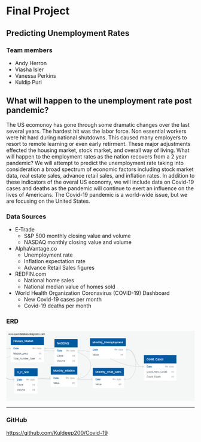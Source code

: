 # Final Project
## Predicting Unemployment Rates

### Team members
- Andy Herron
- Viasha Isler
- Vanessa Perkins
- Kuldip Puri

## What will happen to the unemployment rate post pandemic?
The US ecomonoy has gone through some dramatic changes over the last several years. The hardest hit was the labor force.
Non essential workers were hit hard during national shutdowns. This caused many employers to resort to remote learning or even early retirment.
These major adjustments effected the housing market, stock market, and overall way of living. What will happen to the employment 
rates as the nation recovers from a 2 year pandemic?  We will attempt to predict the unemployment rate taking into consideration 
a broad spectrum of economic factors including stock market data, real estate sales, advance retail sales, and inflation rates.
In addition to these indicators of the overal US economy, we will include data on Covid-19 cases and deaths as the pandemic will continue 
to exert an influence on the lives of Americans.  The Covid-19 pandemic is a world-wide issue, but we are focusing on the United States.

### Data Sources
- E-Trade
	- S&P 500 monthly closing value and volume
	- NASDAQ monthly closing value and volume
- AlphaVantage.co
	- Unemployment rate
	- Inflation expectation rate
	- Advance Retail Sales figures
- REDFIN.com
	- National home sales
	- National median value of homes sold
- World Health Organization Coronavirus (COVID-19) Dashboard
	- New Covid-19 cases per month
	- Covid-19 deaths per month
### ERD
![QuickDBD Schema](https://github.com/Kuldeep200/Covid-19/blob/main/Images/QuickDBD-export.png)

---
### GitHub
https://github.com/Kuldeep200/Covid-19



